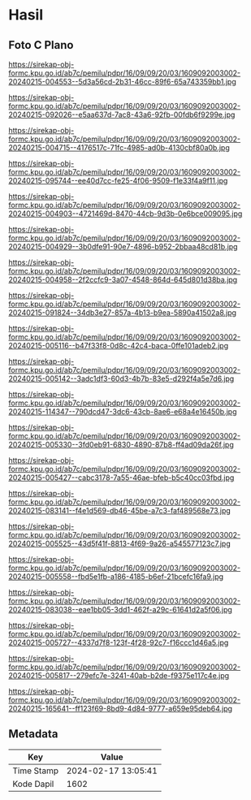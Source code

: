 # Hasil

## Foto C Plano

https://sirekap-obj-formc.kpu.go.id/ab7c/pemilu/pdpr/16/09/09/20/03/1609092003002-20240215-004553--5d3a56cd-2b31-46cc-89f6-65a743359bb1.jpg

https://sirekap-obj-formc.kpu.go.id/ab7c/pemilu/pdpr/16/09/09/20/03/1609092003002-20240215-092026--e5aa637d-7ac8-43a6-92fb-00fdb6f9299e.jpg

https://sirekap-obj-formc.kpu.go.id/ab7c/pemilu/pdpr/16/09/09/20/03/1609092003002-20240215-004715--4176517c-71fc-4985-ad0b-4130cbf80a0b.jpg

https://sirekap-obj-formc.kpu.go.id/ab7c/pemilu/pdpr/16/09/09/20/03/1609092003002-20240215-095744--ee40d7cc-fe25-4f06-9509-f1e33f4a9f11.jpg

https://sirekap-obj-formc.kpu.go.id/ab7c/pemilu/pdpr/16/09/09/20/03/1609092003002-20240215-004903--4721469d-8470-44cb-9d3b-0e6bce009095.jpg

https://sirekap-obj-formc.kpu.go.id/ab7c/pemilu/pdpr/16/09/09/20/03/1609092003002-20240215-004929--3b0dfe91-90e7-4896-b952-2bbaa48cd81b.jpg

https://sirekap-obj-formc.kpu.go.id/ab7c/pemilu/pdpr/16/09/09/20/03/1609092003002-20240215-004958--2f2ccfc9-3a07-4548-864d-645d801d38ba.jpg

https://sirekap-obj-formc.kpu.go.id/ab7c/pemilu/pdpr/16/09/09/20/03/1609092003002-20240215-091824--34db3e27-857a-4b13-b9ea-5890a41502a8.jpg

https://sirekap-obj-formc.kpu.go.id/ab7c/pemilu/pdpr/16/09/09/20/03/1609092003002-20240215-005116--b47f33f8-0d8c-42c4-baca-0ffe101adeb2.jpg

https://sirekap-obj-formc.kpu.go.id/ab7c/pemilu/pdpr/16/09/09/20/03/1609092003002-20240215-005142--3adc1df3-60d3-4b7b-83e5-d292f4a5e7d6.jpg

https://sirekap-obj-formc.kpu.go.id/ab7c/pemilu/pdpr/16/09/09/20/03/1609092003002-20240215-114347--790dcd47-3dc6-43cb-8ae6-e68a4e16450b.jpg

https://sirekap-obj-formc.kpu.go.id/ab7c/pemilu/pdpr/16/09/09/20/03/1609092003002-20240215-005330--3fd0eb91-6830-4890-87b8-ff4ad09da26f.jpg

https://sirekap-obj-formc.kpu.go.id/ab7c/pemilu/pdpr/16/09/09/20/03/1609092003002-20240215-005427--cabc3178-7a55-46ae-bfeb-b5c40cc03fbd.jpg

https://sirekap-obj-formc.kpu.go.id/ab7c/pemilu/pdpr/16/09/09/20/03/1609092003002-20240215-083141--f4e1d569-db46-45be-a7c3-faf489568e73.jpg

https://sirekap-obj-formc.kpu.go.id/ab7c/pemilu/pdpr/16/09/09/20/03/1609092003002-20240215-005525--43d5f41f-8813-4f69-9a26-a545577123c7.jpg

https://sirekap-obj-formc.kpu.go.id/ab7c/pemilu/pdpr/16/09/09/20/03/1609092003002-20240215-005558--fbd5e1fb-a186-4185-b6ef-21bcefc16fa9.jpg

https://sirekap-obj-formc.kpu.go.id/ab7c/pemilu/pdpr/16/09/09/20/03/1609092003002-20240215-083038--eae1bb05-3dd1-462f-a29c-61641d2a5f06.jpg

https://sirekap-obj-formc.kpu.go.id/ab7c/pemilu/pdpr/16/09/09/20/03/1609092003002-20240215-005727--4337d7f8-123f-4f28-92c7-f16ccc1d46a5.jpg

https://sirekap-obj-formc.kpu.go.id/ab7c/pemilu/pdpr/16/09/09/20/03/1609092003002-20240215-005817--279efc7e-3241-40ab-b2de-f9375e117c4e.jpg

https://sirekap-obj-formc.kpu.go.id/ab7c/pemilu/pdpr/16/09/09/20/03/1609092003002-20240215-165641--ff123f69-8bd9-4d84-9777-a659e95deb64.jpg


## Metadata

| Key        | Value               |
| ---------- | ------------------- |
| Time Stamp | 2024-02-17 13:05:41 |
| Kode Dapil | 1602                |



